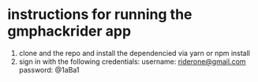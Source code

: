# instructions for running the gmphackrider app
1. clone and the repo and install the dependencied via yarn or npm install
2. sign in with the following credentials:
   username: riderone@gmail.com
   password: @1aBa1
